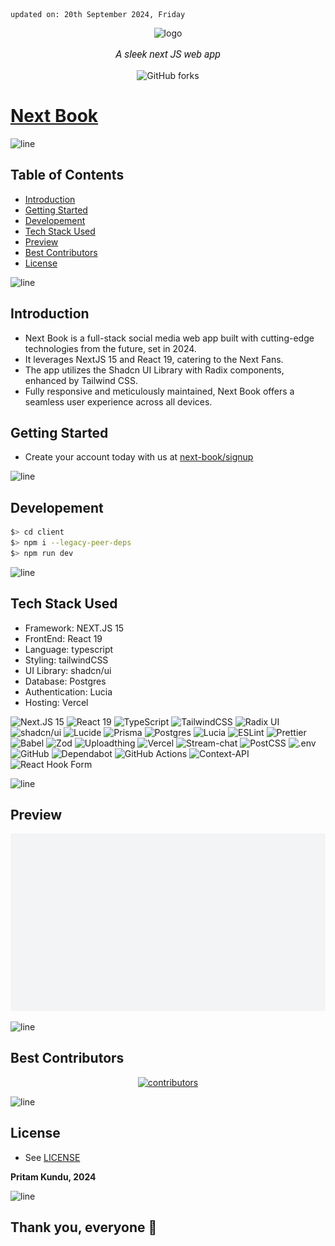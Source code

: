     updated on: 20th September 2024, Friday

<div align="center">
    <picture>
        <source media="(prefers-color-scheme: light)" srcset="client/public/next.svg" width="200">
        <source media="(prefers-color-scheme: dark)" srcset="client/public/next-dark.svg" width="200">
        <img src="client/public/next-light.svg" width="200" alt="logo">
    </picture>
    <br/>
    <p style="font-family: roboto, calibri; font-size:12pt; font-style:italic">A sleek next JS web app</p>
    <a src="https://github.com/warmachine028/next-book/forks">
        <img alt="GitHub forks" src="https://img.shields.io/github/forks/warmachine028/next-book?style=for-the-badge&labelColor=black&logo=github" alt="forks">
    </a>
</div>

# [Next Book](https://github.com/warmachine028/next-book)

![line]

## Table of Contents

- [Introduction](#introduction)
- [Getting Started](#getting-started)
- [Developement](#developement)
- [Tech Stack Used](#tech-stack-used)
- [Preview](#preview)
- [Best Contributors](#best-contributors)
- [License](#license)

![line]

## Introduction

- Next Book is a full-stack social media web app built with cutting-edge technologies from the future, set in 2024.
- It leverages NextJS 15 and React 19, catering to the Next Fans.
- The app utilizes the Shadcn UI Library with Radix components, enhanced by Tailwind CSS.
- Fully responsive and meticulously maintained, Next Book offers a seamless user experience across all devices.

## Getting Started

- Create your account today with us at [next-book/signup](https://next-book-15.vercel.app/signup)

![line]

## Developement

```sh
$> cd client
$> npm i --legacy-peer-deps
$> npm run dev
```

![line]

## Tech Stack Used

- Framework: NEXT.JS 15
- FrontEnd: React 19
- Language: typescript
- Styling: tailwindCSS
- UI Library: shadcn/ui
- Database: Postgres
- Authentication: Lucia
- Hosting: Vercel

![Next.JS 15](https://img.shields.io/badge/Next.js%2015-black?style=for-the-badge&logo=next.js&logoColor=white) ![React 19](https://img.shields.io/badge/react%2019-%2320232a.svg?style=for-the-badge&logo=react&logoColor=%2361DAFB) ![TypeScript](https://img.shields.io/badge/typescript-%23007ACC.svg?style=for-the-badge&logo=typescript&logoColor=white) ![TailwindCSS](https://img.shields.io/badge/tailwindcss-%2338B2AC.svg?style=for-the-badge&logo=tailwind-css&logoColor=white) ![Radix UI](https://img.shields.io/badge/radix%20ui-161618.svg?style=for-the-badge&logo=radix-ui&logoColor=white) ![shadcn/ui](https://img.shields.io/badge/Shadcn/ui-black?style=for-the-badge&logo=shadcnui&logoColor=white) ![Lucide](https://img.shields.io/badge/lucide-%23CC0000.svg?style=for-the-badge&logo=lucid&logoColor=white) ![Prisma](https://img.shields.io/badge/Prisma-3982CE?style=for-the-badge&logo=Prisma&logoColor=white) ![Postgres](https://img.shields.io/badge/postgres-%23316192.svg?style=for-the-badge&logo=postgresql&logoColor=white) ![Lucia](https://img.shields.io/badge/Lucia-5f57ff?style=for-the-badge&logo=lucia&logoColor=white) ![ESLint](https://img.shields.io/badge/ESLint-4B3263?style=for-the-badge&logo=eslint&logoColor=white) ![Prettier](https://img.shields.io/badge/prettier-1A2B34?style=for-the-badge&logo=prettier&logoColor=pink) ![Babel](https://img.shields.io/badge/Babel-F9DC3e?style=for-the-badge&logo=babel&logoColor=black) ![Zod](https://img.shields.io/badge/zod-%233068b7.svg?style=for-the-badge&logo=zod&logoColor=white) ![Uploadthing](https://img.shields.io/badge/uploadthing-cc0000?style=for-the-badge) ![Vercel](https://img.shields.io/badge/vercel-%23000000.svg?style=for-the-badge&logo=vercel&logoColor=white) ![Stream-chat](https://img.shields.io/badge/stream-white?style=for-the-badge&logo=streamlit&logoColor=blue) ![PostCSS](https://img.shields.io/badge/postcss-DD3A0A?style=for-the-badge&logo=postcss&logoColor=blue) ![.env](https://img.shields.io/badge/dotenv-ECD53F?style=for-the-badge&logo=dotenv&logoColor=black) ![GitHub](https://img.shields.io/badge/github-%23121011.svg?style=for-the-badge&logo=github&logoColor=white) ![Dependabot](https://img.shields.io/badge/dependabot-025E8C?style=for-the-badge&logo=dependabot&logoColor=white) ![GitHub Actions](https://img.shields.io/badge/github%20actions-%232671E5.svg?style=for-the-badge&logo=githubactions&logoColor=white) ![Context-API](https://img.shields.io/badge/Context--Api-000000?style=for-the-badge&logo=react) ![React Hook Form](https://img.shields.io/badge/React%20Hook%20Form-%23EC5990.svg?style=for-the-badge&logo=reacthookform&logoColor=white)

![line]

## Preview

<picture align="center">
    <source media="(prefers-color-scheme: light)" srcset=".github/preview-light.png">
    <source media="(prefers-color-scheme: dark)" srcset=".github/preview-dark.png">
    <img src=".github/preview-light.png" alt="preview">
</picture>

![line]

## Best Contributors

<div align="center">
    <a href="https://github.com/warmachine028/next-book/graphs/contributors">
        <img src="https://contrib.rocks/image?repo=warmachine028/next-book" alt="contributors"/>
    </a>
</div>

![line]

## License

- See [LICENSE]

**Pritam Kundu, 2024**

![line]

## Thank you, everyone 💚

[icons]: https://icons8.com
[markdown-badges]: https://github.com/warmachine028/markdown-badges
[line]: https://user-images.githubusercontent.com/75939390/137615281-3a875960-92cc-407f-97fe-fd2319bdb252.png
[License]: https://github.com/warmachine028/next-book/blob/main/LICENSE

<!-- 20/09/24 -->
